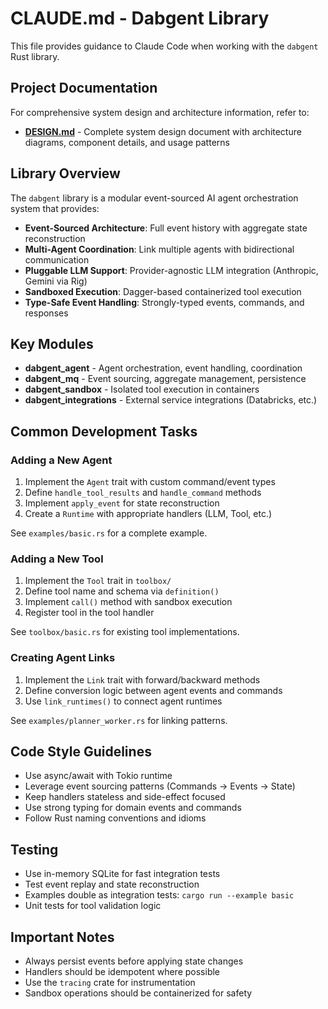 # CLAUDE.md - Dabgent Library

This file provides guidance to Claude Code when working with the `dabgent` Rust library.

## Project Documentation

For comprehensive system design and architecture information, refer to:
- **[DESIGN.md](../docs/DESIGN.md)** - Complete system design document with architecture diagrams, component details, and usage patterns

## Library Overview

The `dabgent` library is a modular event-sourced AI agent orchestration system that provides:
- **Event-Sourced Architecture**: Full event history with aggregate state reconstruction
- **Multi-Agent Coordination**: Link multiple agents with bidirectional communication
- **Pluggable LLM Support**: Provider-agnostic LLM integration (Anthropic, Gemini via Rig)
- **Sandboxed Execution**: Dagger-based containerized tool execution
- **Type-Safe Event Handling**: Strongly-typed events, commands, and responses

## Key Modules

- **dabgent_agent** - Agent orchestration, event handling, coordination
- **dabgent_mq** - Event sourcing, aggregate management, persistence
- **dabgent_sandbox** - Isolated tool execution in containers
- **dabgent_integrations** - External service integrations (Databricks, etc.)

## Common Development Tasks

### Adding a New Agent

1. Implement the `Agent` trait with custom command/event types
2. Define `handle_tool_results` and `handle_command` methods
3. Implement `apply_event` for state reconstruction
4. Create a `Runtime` with appropriate handlers (LLM, Tool, etc.)

See `examples/basic.rs` for a complete example.

### Adding a New Tool

1. Implement the `Tool` trait in `toolbox/`
2. Define tool name and schema via `definition()`
3. Implement `call()` method with sandbox execution
4. Register tool in the tool handler

See `toolbox/basic.rs` for existing tool implementations.

### Creating Agent Links

1. Implement the `Link` trait with forward/backward methods
2. Define conversion logic between agent events and commands
3. Use `link_runtimes()` to connect agent runtimes

See `examples/planner_worker.rs` for linking patterns.

## Code Style Guidelines

- Use async/await with Tokio runtime
- Leverage event sourcing patterns (Commands → Events → State)
- Keep handlers stateless and side-effect focused
- Use strong typing for domain events and commands
- Follow Rust naming conventions and idioms

## Testing

- Use in-memory SQLite for fast integration tests
- Test event replay and state reconstruction
- Examples double as integration tests: `cargo run --example basic`
- Unit tests for tool validation logic

## Important Notes

- Always persist events before applying state changes
- Handlers should be idempotent where possible
- Use the `tracing` crate for instrumentation
- Sandbox operations should be containerized for safety
